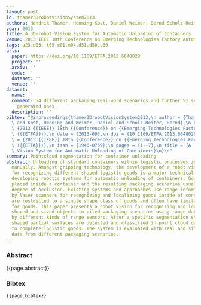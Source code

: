 ```yaml
---
layout: post
id: thamer3DrobotVisionSystem2013
authors: Hendrik Thamer, Henning Kost, Daniel Weimer, Bernd Scholz-Reiter
year: 2013
title: A 3D-robot Vision System for Automatic Unloading of Containers
venue: 2013 IEEE 18th Conference on Emerging Technologies Factory Automation (ETFA)
tags: a23,d03, t65,m01,m04,d51,d50,c60
urls:
  paper: https://doi.org/10.1109/ETFA.2013.6648028
  project: ''
  arxiv: ''
  code: ''
  dataset: ''
  venue: ''
dataset:
  name: ''
  comment: 54 different packaging real-word scenarios and further 51 synthetically
    generated ones
  description: ''
bibtex: "@inproceedings{thamer3DrobotVisionSystem2013,\n author = {Thamer, Hendrik\
  \ and Kost, Henning and Weimer, Daniel and Scholz-Reiter, Bernd},\n booktitle =\
  \ {2013 {{IEEE}} 18th {{Conference}} on {{Emerging Technologies Factory Automation}}\
  \ ({{ETFA}})},\n date = {2013-09},\n doi = {10.1109/ETFA.2013.6648028},\n eventtitle\
  \ = {2013 {{IEEE}} 18th {{Conference}} on {{Emerging Technologies Factory Automation}}\
  \ ({{ETFA}})},\n issn = {1946-0759},\n pages = {1--7},\n title = {A {{3D-robot}}\
  \ Vision System for Automatic Unloading of Containers}\n}\n"
summary: Pointcloud segmentation for container unloading
abstract: Unloading of standard containers within logistic processes is mainly performed
  manually. Amongst gripping technology, the development of a robot vision system
  for recognizing different shaped logistic goods is a major technical obstacle for
  developing robotic systems for automatic unloading of containers. Goods can be arbitrarily
  placed inside a container and the resulting packaging scenarios usually have a high
  degree of occlusion. Existing systems and approaches use range information acquired
  by laser scanners for recognizing and localizing goods inside of containers. They
  are restricted to a single shape class of goods and often have limited size ranges
  for goods. This paper presents a robot vision for recognizing and localizing differently
  shaped and sized objects in piled packaging scenarios using range data acquired
  by different kinds of range sensors. After a specific segmentation step, different
  shaped partial surfaces are detected and classified in point cloud data and combined
  to complete logistic goods. The system is evaluated with real and simulated sensor
  data from different packaging scenarios.
---
```


### Abstract

{{page.abstract}}

### Bibtex

```
{{page.bibtex}}
```
            